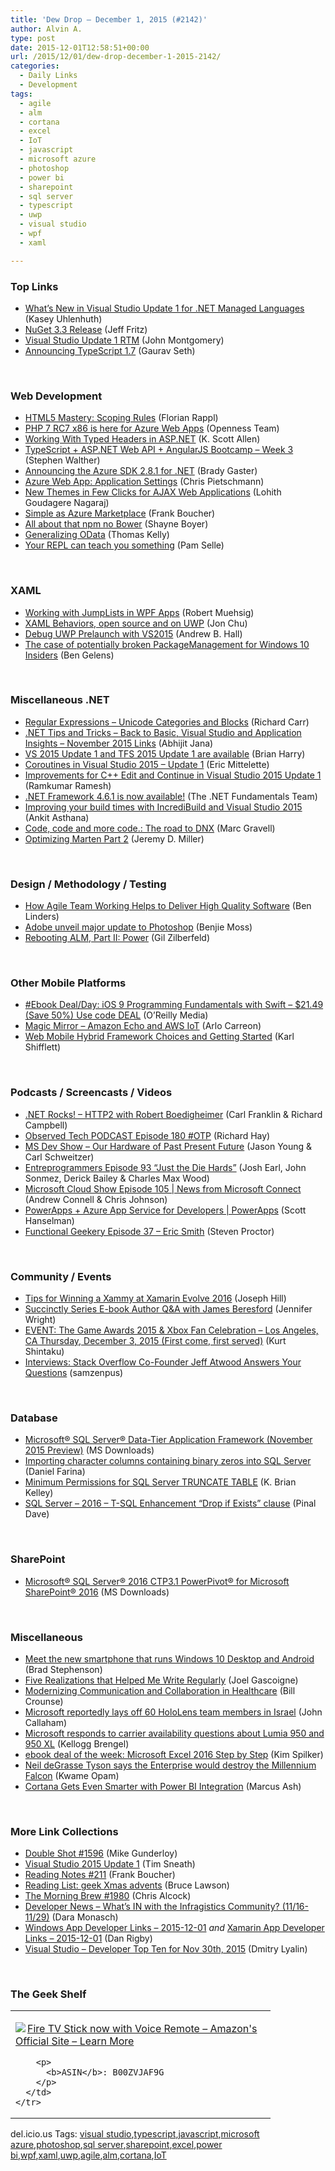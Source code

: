 ```yaml
---
title: 'Dew Drop – December 1, 2015 (#2142)'
author: Alvin A.
type: post
date: 2015-12-01T12:58:51+00:00
url: /2015/12/01/dew-drop-december-1-2015-2142/
categories:
  - Daily Links
  - Development
tags:
  - agile
  - alm
  - cortana
  - excel
  - IoT
  - javascript
  - microsoft azure
  - photoshop
  - power bi
  - sharepoint
  - sql server
  - typescript
  - uwp
  - visual studio
  - wpf
  - xaml

---
```

### <a name="top"></a>Top Links

  * <a href="http://blogs.msdn.com/b/dotnet/archive/2015/11/30/what-s-new-in-visual-studio-update-1-for-net-managed-languages.aspx?WT.mc_id=DX_MVP4025064" target="_blank">What’s New in Visual Studio Update 1 for .NET Managed Languages</a> (Kasey Uhlenhuth)
  * <a href="http://blog.nuget.org/20151118/nuget-3.3.html" target="_blank">NuGet 3.3 Release</a> (Jeff Fritz)
  * <a href="http://blogs.msdn.com/b/visualstudio/archive/2015/11/30/visual-studio-update-1-rtm.aspx?WT.mc_id=DX_MVP4025064" target="_blank">Visual Studio Update 1 RTM</a> (John Montgomery)
  * <a href="http://blogs.msdn.com/b/typescript/archive/2015/11/30/announcing-typescript-1-7.aspx?WT.mc_id=DX_MVP4025064" target="_blank">Announcing TypeScript 1.7</a> (Gaurav Seth)

&nbsp;

### <a name="web"></a>Web Development

  * <a href="http://code.tutsplus.com/tutorials/html5-mastery-scoping-rules--cms-24840" target="_blank">HTML5 Mastery: Scoping Rules</a> (Florian Rappl)
  * <a href="http://openness.microsoft.com/blog/2015/11/30/php-7-microsoft-azure-web-apps/" target="_blank">PHP 7 RC7 x86 is here for Azure Web Apps</a> (Openness Team)
  * <a href="http://odetocode.com/blogs/scott/archive/2015/11/30/working-with-typed-headers-in-asp-net.aspx" target="_blank">Working With Typed Headers in ASP.NET</a> (K. Scott Allen)
  * <a href="http://feedproxy.google.com/~r/StephenWalther/~3/QNSyH8wg38w/typescript-asp-net-web-api-angularjs-bootcamp-week-3" target="_blank">TypeScript + ASP.NET Web API + AngularJS Bootcamp – Week 3</a> (Stephen Walther)
  * <a href="https://azure.microsoft.com/blog/announcing-azure-sdk-2-8-1-for-net/" target="_blank">Announcing the Azure SDK 2.8.1 for .NET</a> (Brady Gaster)
  * <a href="http://buildazure.com/2015/11/30/azure-web-app-application-settings/" target="_blank">Azure Web App: Application Settings</a> (Chris Pietschmann)
  * <a href="http://tracking.feedpress.it/link/10810/2106558" target="_blank">New Themes in Few Clicks for AJAX Web Applications</a> (Lohith Goudagere Nagaraj)
  * <a href="http://www.frankysnotes.com/2015/12/simple-as-azure-marketplace.html" target="_blank">Simple as Azure Marketplace</a> (Frank Boucher)
  * <a href="http://feedproxy.google.com/~r/Tattoocoder/~3/KeMHZewxJe4/" target="_blank">All about that npm no Bower</a> (Shayne Boyer)
  * <a href="http://blog.scottlogic.com/2015/12/01/generalizing-odata.html" target="_blank">Generalizing OData</a> (Thomas Kelly)
  * <a href="http://thewebivore.com/your-repl-can-teach-you-something/" target="_blank">Your REPL can teach you something</a> (Pam Selle)

&nbsp;

### <a name="silverlight"></a>XAML

  * <a href="http://feedproxy.google.com/~r/Code-InsideBlogInternational/~3/cd090rlFWUY/working-with-jumplists-in-wpf-apps" target="_blank">Working with JumpLists in WPF Apps</a> (Robert Muehsig)
  * <a href="http://blogs.windows.com/buildingapps/2015/11/30/xaml-behaviors-open-source-and-on-uwp/?WT.mc_id=DX_MVP4025064" target="_blank">XAML Behaviors, open source and on UWP</a> (Jon Chu)
  * <a href="http://blogs.msdn.com/b/visualstudioalm/archive/2015/11/30/debug-uwp-prelaunch-with-vs2015.aspx?WT.mc_id=DX_MVP4025064" target="_blank">Debug UWP Prelaunch with VS2015</a> (Andrew B. Hall)
  * <a href="http://www.powershellmagazine.com/2015/11/30/the-case-of-potentially-broken-packagemanagement-for-windows-10-insiders-2/" target="_blank">The case of potentially broken PackageManagement for Windows 10 Insiders</a> (Ben Gelens)

&nbsp;

### <a name="dotnet"></a>Miscellaneous .NET

  * <a href="http://feedproxy.google.com/~r/BlackwaspLatestAdditions/~3/HKQrCDtKO14/RSSLanding.aspx" target="_blank">Regular Expressions &#8211; Unicode Categories and Blocks</a> (Richard Carr)
  * <a href="http://abhijitjana.net/2015/12/01/net-tips-and-tricks-back-to-basic-visual-studio-and-application-insights-november-2015-links/" target="_blank">.NET Tips and Tricks – Back to Basic, Visual Studio and Application Insights – November 2015 Links</a> (Abhijit Jana)
  * <a href="http://blogs.msdn.com/b/bharry/archive/2015/11/30/vs-2015-update-1-and-tfs-2015-update-1-are-available.aspx?WT.mc_id=DX_MVP4025064" target="_blank">VS 2015 Update 1 and TFS 2015 Update 1 are available</a> (Brian Harry)
  * <a href="http://blogs.msdn.com/b/vcblog/archive/2015/11/30/coroutines-in-visual-studio-2015-update-1.aspx?WT.mc_id=DX_MVP4025064" target="_blank">Coroutines in Visual Studio 2015 &#8211; Update 1</a> (Eric Mittelette)
  * <a href="http://blogs.msdn.com/b/vcblog/archive/2015/11/30/improvements-for-c-edit-and-continue-in-visual-studio-2015-update-1.aspx?WT.mc_id=DX_MVP4025064" target="_blank">Improvements for C++ Edit and Continue in Visual Studio 2015 Update 1</a> (Ramkumar Ramesh)
  * <a href="http://blogs.msdn.com/b/dotnet/archive/2015/11/30/net-framework-4-6-1-is-now-available.aspx?WT.mc_id=DX_MVP4025064" target="_blank">.NET Framework 4.6.1 is now available!</a> (The .NET Fundamentals Team)
  * <a href="http://blogs.msdn.com/b/visualstudio/archive/2015/11/30/improving-your-build-times-with-incredibuild-and-visual-studio-2015.aspx?WT.mc_id=DX_MVP4025064" target="_blank">Improving your build times with IncrediBuild and Visual Studio 2015</a> (Ankit Asthana)
  * <a href="http://blog.marcgravell.com/2015/11/the-road-to-dnx-part-1.html" target="_blank">Code, code and more code.: The road to DNX</a> (Marc Gravell)
  * <a href="http://jeremydmiller.com/2015/11/30/optimizing-marten-part-2/" target="_blank">Optimizing Marten Part 2</a> (Jeremy D. Miller)

&nbsp;

### <a name="design"></a>Design / Methodology / Testing

  * <a href="http://www.benlinders.com/2015/how-agile-team-working-helps-to-deliver-high-quality-software/" target="_blank">How Agile Team Working Helps to Deliver High Quality Software</a> (Ben Linders)
  * <a href="http://www.webdesignerdepot.com/2015/12/adobe-unveil-major-update-to-photoshop/" target="_blank">Adobe unveil major update to Photoshop</a> (Benjie Moss)
  * <a href="http://feedproxy.google.com/~r/gilzilberfeld/~3/Py0mbDvWdb8/rebooting-alm-part-ii-power.html" target="_blank">Rebooting ALM, Part II: Power</a> (Gil Zilberfeld)

&nbsp;

### <a name="mobile"></a>Other Mobile Platforms

  * <a href="http://feedproxy.google.com/~r/oreilly/news/~3/91xzcw8vpwA/0636920044345.do" target="_blank">#Ebook Deal/Day: iOS 9 Programming Fundamentals with Swift &#8211; $21.49 (Save 50%) Use code DEAL</a> (O&#8217;Reilly Media)
  * <a href="https://www.hackster.io/mexitek/magic-mirror-amazon-echo-and-aws-iot-29bba5" target="_blank">Magic Mirror &#8211; Amazon Echo and AWS IoT</a> (Arlo Carreon)
  * <a href="https://karlshifflett.wordpress.com/2015/11/30/web-mobile-hybrid-framework-choices-and-getting-started/" target="_blank">Web Mobile Hybrid Framework Choices and Getting Started</a> (Karl Shifflett)

&nbsp;

### <a name="podcasts"></a>Podcasts / Screencasts / Videos

  * <a href="http://www.dotnetrocks.com/default.aspx?ShowNum=1224" target="_blank">.NET Rocks! &#8211; HTTP2 with Robert Boedigheimer</a> (Carl Franklin & Richard Campbell)
  * <a href="http://www.windowsobserver.com/2015/11/30/observed-tech-podcast-episode-180-otp/" target="_blank">Observed Tech PODCAST Episode 180 #OTP</a> (Richard Hay)
  * <a href="http://msdevshow.com/2015/12/our-hardware-of-past-present-future" target="_blank">MS Dev Show &#8211; Our Hardware of Past Present Future</a> (Jason Young & Carl Schweitzer)
  * <a href="http://entreprogrammers.com/episode-93-just-the-die-hards/" target="_blank">Entreprogrammers Episode 93 “Just the Die Hards”</a> (Josh Earl, John Sonmez, Derick Bailey & Charles Max Wood)
  * <a href="http://feeds.microsoftcloudshow.com/~r/microsoftcloudshowepisodes/~3/YVw6-Dp5JkI/105-news-from-microsoft-connect" target="_blank">Microsoft Cloud Show Episode 105 | News from Microsoft Connect</a> (Andrew Connell & Chris Johnson)
  * <a href="https://channel9.msdn.com/Events/Microsoft-Azure/PowerApps/PowerApps-and-Azure-App-Service-for-Developers?WT.mc_id=DX_MVP4025064" target="_blank">PowerApps + Azure App Service for Developers | PowerApps</a> (Scott Hanselman)
  * <a href="http://www.functionalgeekery.com/episode-37-eric-smith/" target="_blank">Functional Geekery Episode 37 – Eric Smith</a> (Steven Proctor)

&nbsp;

### <a name="events"></a>Community / Events

  * <a href="https://blog.xamarin.com/tips-for-winning-a-xammy-at-xamarin-evolve-2016/" target="_blank">Tips for Winning a Xammy at Xamarin Evolve 2016</a> (Joseph Hill)
  * <a href="http://www.syncfusion.com/blogs/post/Succinctly-Series-E-book-Author-QA-with-James-Beresford.aspx" target="_blank">Succinctly Series E-book Author Q&A with James Beresford</a> (Jennifer Wright)
  * <a href="http://kurtsh.com/2015/11/30/event-the-game-awards-2015-xbox-fan-celebration-los-angeles-ca-thursday-december-3-2015-first-come-first-served/" target="_blank">EVENT: The Game Awards 2015 & Xbox Fan Celebration – Los Angeles, CA Thursday, December 3, 2015 (First come, first served)</a> (Kurt Shintaku)
  * <a href="http://rss.slashdot.org/~r/Slashdot/slashdot/~3/Ji1uQQuJ8Ng/interviews-stack-overflow-co-founder-jeff-atwood-answers-your-questions" target="_blank">Interviews: Stack Overflow Co-Founder Jeff Atwood Answers Your Questions</a> (samzenpus)

&nbsp;

### <a name="sql"></a>Database

  * <a href="http://www.microsoft.com/en-us/download/details.aspx?id=50021&WT.mc_id=DX_MVP4025064" target="_blank">Microsoft® SQL Server® Data-Tier Application Framework (November 2015 Preview)</a> (MS Downloads)
  * <a href="http://feedproxy.google.com/~r/MSSQLTips-LatestSqlServerTips/~3/uaOv-WCGOGs/tip.asp" target="_blank">Importing character columns containing binary zeros into SQL Server</a> (Daniel Farina)
  * <a href="http://feedproxy.google.com/~r/MSSQLTips-LatestSqlServerTips/~3/Y1vMkrXhnIE/tip.asp" target="_blank">Minimum Permissions for SQL Server TRUNCATE TABLE</a> (K. Brian Kelley)
  * <a href="http://blog.sqlauthority.com/2015/12/01/sql-server-2016-t-sql-enhancement-drop-if-exists-clause/" target="_blank">SQL Server – 2016 – T-SQL Enhancement “Drop if Exists” clause</a> (Pinal Dave)

&nbsp;

### <a name="sp"></a>SharePoint

  * <a href="http://www.microsoft.com/en-us/download/details.aspx?id=50017&WT.mc_id=DX_MVP4025064" target="_blank">Microsoft® SQL Server® 2016 CTP3.1 PowerPivot® for Microsoft SharePoint® 2016</a> (MS Downloads)

&nbsp;

### <a name="misc"></a>Miscellaneous

  * <a href="http://feedproxy.google.com/~r/winbetadotorg/~3/rghNRjpiEqE/meet-the-new-smartphone-that-runs-windows-10-desktop-and-android" target="_blank">Meet the new smartphone that runs Windows 10 Desktop and Android</a> (Brad Stephenson)
  * <a href="http://lifehacker.com/5946883/five-realizations-that-helped-me-write-regularly" target="_blank">Five Realizations that Helped Me Write Regularly</a> (Joel Gascoigne)
  * <a href="http://feedproxy.google.com/~r/msdn/healthblog/~3/nNw_IVVqPhU/modernizing-communications-for-your-hospital-health-system-or-clinic.aspx" target="_blank">Modernizing Communication and Collaboration in Healthcare</a> (Bill Crounse)
  * <a href="http://feedproxy.google.com/~r/wmexperts/~3/xuutzCIL93Y/story01.htm" target="_blank">Microsoft reportedly lays off 60 HoloLens team members in Israel</a> (John Callaham)
  * <a href="http://feedproxy.google.com/~r/winbetadotorg/~3/_UY4Jo0ZQjY/microsoft-responds-carrier-availability-questions-lumia-950-950-xl" target="_blank">Microsoft responds to carrier availability questions about Lumia 950 and 950 XL</a> (Kellogg Brengel)
  * <a href="http://blogs.msdn.com/b/microsoft_press/archive/2015/11/30/ebook-deal-of-the-week-microsoft-excel-2016-step-by-step.aspx?WT.mc_id=DX_MVP4025064" target="_blank">ebook deal of the week: Microsoft Excel 2016 Step by Step</a> (Kim Spilker)
  * <a href="http://www.theverge.com/2015/11/30/9820910/neil-degrasse-tyson-star-wars-star-trek-millennium-falcon-enterprise" target="_blank">Neil deGrasse Tyson says the Enterprise would destroy the Millennium Falcon</a> (Kwame Opam)
  * <a href="http://blogs.windows.com/windowsexperience/2015/12/01/cortana-gets-even-smarter-with-power-bi-integration/?WT.mc_id=DX_MVP4025064" target="_blank">Cortana Gets Even Smarter with Power BI Integration</a> (Marcus Ash)

&nbsp;

### <a name="links"></a>More Link Collections

  * <a href="http://afreshcup.com/home/2015/12/1/double-shot-1596.html" target="_blank">Double Shot #1596</a> (Mike Gunderloy)
  * <a href="http://timsneath.com/visual-studio-2015-update-1/" target="_blank">Visual Studio 2015 Update 1</a> (Tim Sneath)
  * <a href="http://www.frankysnotes.com/2015/11/reading-notes-211.html" target="_blank">Reading Notes #211</a> (Frank Boucher)
  * <a href="http://www.brucelawson.co.uk/2015/reading-list-geek-xmas-advents/" target="_blank">Reading List: geek Xmas advents</a> (Bruce Lawson)
  * <a href="http://feedproxy.google.com/~r/ReflectivePerspective/~3/WSeLQthNWUw/" target="_blank">The Morning Brew #1980</a> (Chris Alcock)
  * <a href="http://www.infragistics.com/community/blogs/d-coding/archive/2015/11/30/developer-news-what-39-s-in-with-the-infragistics-community-11-16-11-29.aspx" target="_blank">Developer News &#8211; What&#8217;s IN with the Infragistics Community? (11/16-11/29)</a> (Dara Monasch)
  * <a href="http://windowsappdev.com/2015/12/windows-app-developer-links-2015-12-01/" target="_blank">Windows App Developer Links &#8211; 2015-12-01</a> _and_ <a href="http://allaboutxamarin.com/2015/12/xamarin-app-developer-links-2015-12-01/" target="_blank">Xamarin App Developer Links &#8211; 2015-12-01</a> (Dan Rigby)
  * <a href="http://www.lyalin.com/2015/11/30/visual-studio-developer-top-ten-for-nov-30th-2015/" target="_blank">Visual Studio – Developer Top Ten for Nov 30th, 2015</a> (Dmitry Lyalin)

&nbsp;

### <a name="shelf"></a>The Geek Shelf

<div id="scid:7dc1bd33-94bd-46fd-a20b-0131235bcd47:47a91ae6-4dac-412b-aaef-896ee45ff042" class="wlWriterEditableSmartContent" style="float: none; padding-bottom: 0px; padding-top: 0px; padding-left: 0px; margin: 0px; display: inline; padding-right: 0px">
  <table cellspacing="0" cellpadding="2" width="400" border="0" unselectable="on">
    <tr>
      <td valign="top" width="400">
        <p>
          <a title="Fire TV Stick now with Voice Remote - Amazon&#39;s Official Site - Learn More" href="http://www.amazon.com/exec/obidos/ASIN/B00ZVJAF9G/amavin-20"><img data-recalc-dims="1" decoding="async" src="https://i0.wp.com/images.amazon.com/images/P/B00ZVJAF9G.01.MZZZZZZZ.jpg?w=660" border="0" align="left" style="float:left" />Fire TV Stick now with Voice Remote &#8211; Amazon's Official Site &#8211; Learn More</a>
        </p>
        
        <p>
          <b>ASIN</b>: B00ZVJAF9G
        </p>
      </td>
    </tr>
  </table>
</div>

<div id="scid:0767317B-992E-4b12-91E0-4F059A8CECA8:c7ddf023-c717-40f4-b063-d5303932cb38" class="wlWriterEditableSmartContent" style="float: none; padding-bottom: 0px; padding-top: 0px; padding-left: 0px; margin: 0px; display: inline; padding-right: 0px">
  del.icio.us Tags: <a href="http://del.icio.us/popular/visual+studio" rel="tag">visual studio</a>,<a href="http://del.icio.us/popular/typescript" rel="tag">typescript</a>,<a href="http://del.icio.us/popular/javascript" rel="tag">javascript</a>,<a href="http://del.icio.us/popular/microsoft+azure" rel="tag">microsoft azure</a>,<a href="http://del.icio.us/popular/photoshop" rel="tag">photoshop</a>,<a href="http://del.icio.us/popular/sql+server" rel="tag">sql server</a>,<a href="http://del.icio.us/popular/sharepoint" rel="tag">sharepoint</a>,<a href="http://del.icio.us/popular/excel" rel="tag">excel</a>,<a href="http://del.icio.us/popular/power+bi" rel="tag">power bi</a>,<a href="http://del.icio.us/popular/wpf" rel="tag">wpf</a>,<a href="http://del.icio.us/popular/xaml" rel="tag">xaml</a>,<a href="http://del.icio.us/popular/uwp" rel="tag">uwp</a>,<a href="http://del.icio.us/popular/agile" rel="tag">agile</a>,<a href="http://del.icio.us/popular/alm" rel="tag">alm</a>,<a href="http://del.icio.us/popular/cortana" rel="tag">cortana</a>,<a href="http://del.icio.us/popular/IoT" rel="tag">IoT</a>
</div>
